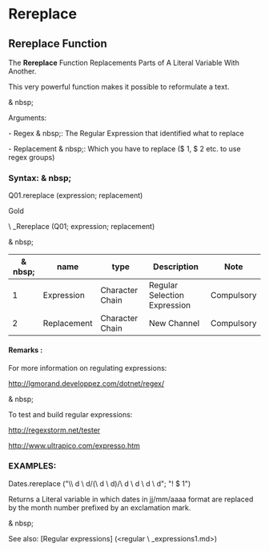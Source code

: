 # Rereplace

## Rereplace Function

The **Rereplace** Function Replacements Parts of A Literal Variable With Another.

This very powerful function makes it possible to reformulate a text.

& nbsp;

Arguments:

\- Regex & nbsp;: The Regular Expression that identified what to replace

\- Replacement & nbsp;: Which you have to replace ($ 1, $ 2 etc. to use regex groups)

### Syntax: & nbsp;

Q01.rereplace (expression; replacement)

Gold

\ _Rereplace (Q01; expression; replacement)

& nbsp;

| & nbsp; | **name** | **type** | **Description** | **Note** |
| --- | --- | --- | --- | --- |
| &#49; | Expression | Character Chain | Regular Selection Expression | Compulsory |
| &#50; | Replacement | Character Chain | New Channel | Compulsory |


#### Remarks :

For more information on regulating expressions:

http://lgmorand.developpez.com/dotnet/regex/

& nbsp;

To test and build regular expressions:

http://regexstorm.net/tester

http://www.ultrapico.com/expresso.htm

### EXAMPLES:

Dates.rereplace ("\\\ d \\ d/(\\ d \\ d)/\\ d \\ d \\ d \\ d"; "\! $ 1")

Returns a Literal variable in which dates in jj/mm/aaaa format are replaced by the month number prefixed by an exclamation mark.

& nbsp;

See also: [Regular expressions] (<regular \ _expressions1.md>)